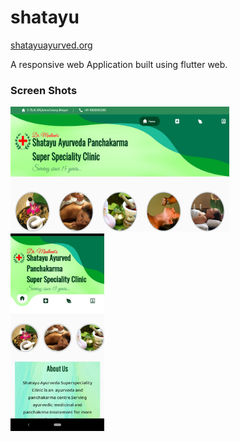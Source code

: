 # shatayu
[shatayuayurved.org](https://shatayuayurved.org/#/)

A responsive web Application built using flutter web.

### Screen Shots


<img src="desktop.png" alt="drawing" width="350" height = "200"/>&nbsp;&nbsp;&nbsp;&nbsp;&nbsp;
<img src="phone.jpeg" alt="drawing" width="150"/>
